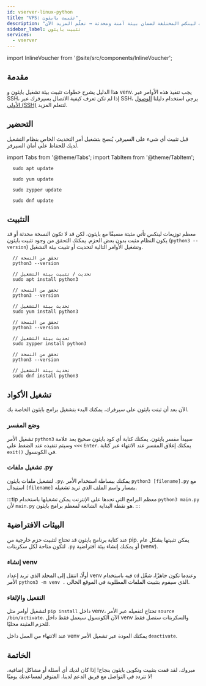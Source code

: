 ```yaml
---
id: vserver-linux-python
title: "VPS: تثبيت بايثون"
description: "تعلم كيفية تثبيت وتحديث بيئة تشغيل بايثون على توزيعات لينكس المختلفة لضمان بيئة آمنة ومحدثة → تعلّم المزيد الآن"
sidebar_label: تثبيت بايثون
services:
  - vserver
---
```


import InlineVoucher from '@site/src/components/InlineVoucher';

## مقدمة

هذا الدليل يشرح خطوات تثبيت بيئة تشغيل بايثون و venv. يجب تنفيذ هذه الأوامر عبر SSH، إذا لم تكن تعرف كيفية الاتصال بسيرفرك عبر SSH، يرجى استخدام دليلنا [الوصول الأولي (SSH)](vserver-linux-ssh.md) لتتعلم المزيد.

<InlineVoucher />

## التحضير

قبل تثبيت أي شيء على السيرفر، يُنصح بتشغيل أمر التحديث الخاص بنظام التشغيل لديك للحفاظ على أمان السيرفر.

import Tabs from '@theme/Tabs';
import TabItem from '@theme/TabItem';

<Tabs>
<TabItem value="ubuntu-debian" label="أوبونتو وديبيان" default>

```
  sudo apt update
```

</TabItem>
<TabItem value="centos" label="سينت أو إس">

```
  sudo yum update
```

</TabItem>
<TabItem value="opensuse" label="أوبن سوزي">

```
  sudo zypper update
```

</TabItem>
<TabItem value="fedora" label="فيدورا">

```
  sudo dnf update
```

</TabItem>
</Tabs>

## التثبيت

معظم توزيعات لينكس تأتي مثبتة مسبقًا مع بايثون، لكن قد لا تكون النسخة محدثة أو قد يكون النظام مثبت بدون بعض الحزم. يمكنك التحقق من وجود تثبيت بايثون (`python3 --version`) وتشغيل الأوامر التالية لتحديث أو تثبيت بيئة التشغيل.

<Tabs>
<TabItem value="ubuntu-debian" label="أوبونتو وديبيان" default>

```
  // تحقق من النسخة
  python3 --version

  // تحديث / تثبيت بيئة التشغيل
  sudo apt install python3
```

</TabItem>
<TabItem value="centos" label="سينت أو إس">

```
  // تحقق من النسخة
  python3 --version

  // تحديث بيئة التشغيل
  sudo yum install python3
```

</TabItem>
<TabItem value="opensuse" label="أوبن سوزي">

```
  // تحقق من النسخة
  python3 --version

  // تحديث بيئة التشغيل
  sudo zypper install python3
```

</TabItem>
<TabItem value="fedora" label="فيدورا">

```
  // تحقق من النسخة
  python3 --version

  // تحديث بيئة التشغيل
  sudo dnf install python3
```

</TabItem>
</Tabs>

## تشغيل الأكواد

الآن بعد أن ثبتت بايثون على سيرفرك، يمكنك البدء بتشغيل برامج بايثون الخاصة بك.

### وضع المفسر

تشغيل الأمر `python3` سيبدأ مفسر بايثون. يمكنك كتابة أي كود بايثون صحيح بعد علامة `>>>` وسيتم تنفيذه عند الضغط على `Enter`. يمكنك إغلاق المفسر عند الانتهاء عبر كتابة `exit()` في الكونسول.

### تشغيل ملفات .py

لتشغيل ملفات بايثون `.py`، يمكنك ببساطة استخدام الأمر `python3 [filename].py` مع استبدال `[filename]` بمسار واسم الملف الذي تريد تشغيله.

:::tip
معظم البرامج التي تجدها على الإنترنت يمكن تشغيلها باستخدام `python3 main.py` لأن `main.py` هو نقطة البداية الشائعة لمعظم برامج بايثون.
:::

## البيئات الافتراضية

عند كتابة برنامج بايثون قد تحتاج لتثبيت حزم خارجية من pip. يمكن تثبيتها بشكل عام لتكون متاحة لكل سكربتات `.py` أو يمكنك إنشاء بيئة افتراضية (venv).

### إنشاء venv

أولًا، انتقل إلى المجلد الذي تريد إعداد venv فيه باستخدام `cd` وعندما تكون جاهزًا، شغّل الأمر `python3 -m venv .` الذي سيقوم بتثبيت الملفات المطلوبة في الموقع الحالي.

### التفعيل والإلغاء

لتشغيل أوامر مثل `pip install` داخل venv، تحتاج لتفعيله عبر الأمر `source /bin/activate`. الآن الكونسول سيعمل فقط داخل venv والسكربتات ستصل فقط للحزم المثبتة محليًا.

عند الانتهاء من العمل داخل venv يمكنك العودة عبر تشغيل الأمر `deactivate`.


## الخاتمة

مبروك، لقد قمت بتثبيت وتكوين بايثون بنجاح! إذا كان لديك أي أسئلة أو مشاكل إضافية، لا تتردد في التواصل مع فريق الدعم لدينا، المتوفر لمساعدتك يوميًا!

<InlineVoucher />